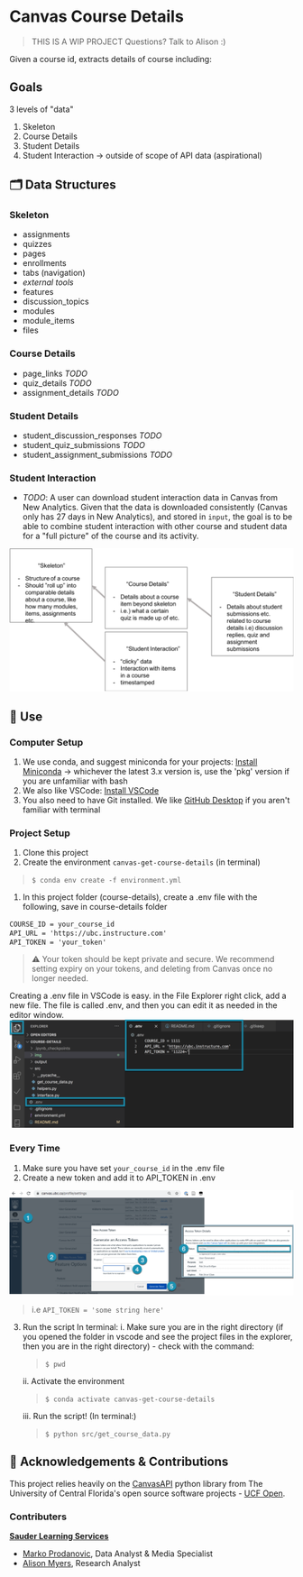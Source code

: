 
# Canvas Course Details

> THIS IS A WIP PROJECT
> Questions? Talk to Alison :) 

Given a course id, extracts details of course including:

## Goals
3 levels of "data" 
1. Skeleton 
2. Course Details
3. Student Details
4. Student Interaction -> outside of scope of API data (aspirational)

## 🗂 Data Structures
### Skeleton
- assignments
- quizzes
- pages
- enrollments
- tabs (navigation)
- *external tools* 
- features
- discussion_topics
- modules
- module_items
- files

### Course Details
- page_links *TODO*
- quiz_details *TODO*
- assignment_details *TODO*
### Student Details
- student_discussion_responses *TODO*
- student_quiz_submissions *TODO*
- student_assignment_submissions *TODO*

### Student Interaction
- *TODO*: A user can download student interaction data in Canvas from New Analytics. Given that the data is downloaded consistently (Canvas only has 27 days in New Analytics), and stored in `input`, the goal is to be able to combine student interaction with other course and student data for a "full picture" of the course and its activity. 

![shows relationship between scope](img/simple_project_scope.png)

## 🚀 Use
### Computer Setup

1. We use conda, and suggest miniconda for your projects: [Install Miniconda](https://docs.conda.io/en/latest/miniconda.html) -> whichever the latest 3.x version is, use the 'pkg' version if you are unfamiliar with bash
2. We also like VSCode: [Install VSCode](https://code.visualstudio.com)
3. You also need to have Git installed. We like [GitHub Desktop](https://desktop.github.com/) if you aren't familiar with terminal

### Project Setup
1. Clone this project
2. Create the environment `canvas-get-course-details` (in terminal) 
> `$ conda env create -f environment.yml`
1. In this project folder (course-details), create a .env file with the following, save in course-details folder
```
COURSE_ID = your_course_id
API_URL = 'https://ubc.instructure.com'
API_TOKEN = 'your_token'
```
> ⚠️ Your token should be kept private and secure. We recommend setting expiry on your tokens, and deleting from Canvas once no longer needed. 

Creating a .env file in VSCode is easy. in the File Explorer right click, add a new file. The file is called .env, and then you can edit it as needed in the editor window.
![image_of_env_file](img/create_env_file.png)

### Every Time
1. Make sure you have set `your_course_id` in the .env file
2. Create a new token and add it to API_TOKEN in .env

![image of how to get a token](img/create_a_token.png)

> i.e `API_TOKEN = 'some string here'`

3. Run the script
In terminal:
   i. Make sure you are in the right directory (if you opened the folder in vscode and see the project files in the explorer, then you are in the right directory) - check with the command:
   > `$ pwd`
   
   ii. Activate the environment
   > `$ conda activate canvas-get-course-details`
   
   iii. Run the script! (In terminal:)
   > `$ python src/get_course_data.py` 

## 🌟 Acknowledgements & Contributions
This project relies heavily on the [CanvasAPI](https://github.com/ucfopen/canvasapi) python library from The University of Central Florida's open source software projects - [UCF Open](https://ucfopen.github.io/).

### Contributers

[**Sauder Learning Services**](https://www.sauder.ubc.ca/about-ubc-sauder/learning-services/people)
- [Marko Prodanovic](https://github.com/markoprodanovic), Data Analyst & Media Specialist
- [Alison Myers](https://github.com/alisonmyers), Research Analyst